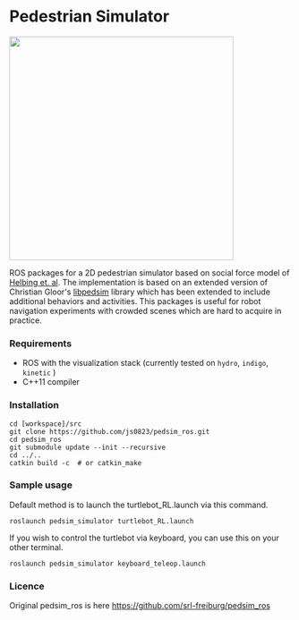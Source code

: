 # Pedestrian Simulator
<img src=https://github.com/srl-freiburg/pedsim_ros/blob/master/pedsim_simulator/images/screenshot1.png width=400/>

ROS packages for a 2D pedestrian simulator based on social force
model of [Helbing et. al](http://arxiv.org/pdf/cond-mat/9805244.pdf). The implementation is based on an extended version of Christian Gloor's [libpedsim](http://pedsim.silmaril.org/) library which has been extended to include additional behaviors and activities. This packages is useful for robot navigation experiments with crowded scenes which are hard to acquire in practice.


### Requirements
- ROS with the visualization stack (currently tested on `hydro`, `indigo`, `kinetic` )
- C++11 compiler

### Installation

```
cd [workspace]/src
git clone https://github.com/js0823/pedsim_ros.git  
cd pedsim_ros
git submodule update --init --recursive
cd ../..
catkin build -c  # or catkin_make
```

### Sample usage
Default method is to launch the turtlebot_RL.launch via this command.
```
roslaunch pedsim_simulator turtlebot_RL.launch
```
If you wish to control the turtlebot via keyboard, you can use this on your other terminal.
```
roslaunch pedsim_simulator keyboard_teleop.launch
```
### Licence
Original pedsim_ros is here https://github.com/srl-freiburg/pedsim_ros
